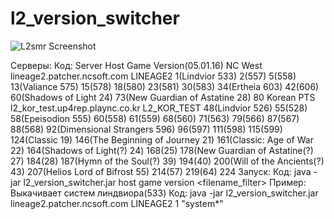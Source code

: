 # l2_version_switcher

![L2smr Screenshot](images/screenshot.png)

Серверы:
Код:
Server      Host                            Game        Version(05.01.16)
NC West     lineage2.patcher.ncsoft.com     LINEAGE2    1(Lindvior 533)
                                                        2(557)
                                                        5(558)
                                                        13(Valiance 575)
                                                        15(578)
                                                        18(580)
                                                        23(581)
                                                        30(583)
                                                        34(Ertheia 603)
                                                        42(606)
                                                        60(Shadows of Light 24)
                                                        73(New Guardian of Astatine 28)
                                                        80
Korean PTS  l2_kor_test.up4rep.plaync.co.kr L2_KOR_TEST 48(Lindvior 526)
                                                        55(528)
                                                        58(Epeisodion 555)
                                                        60(558)
                                                        61(559)
                                                        68(560)
                                                        71(563)
                                                        79(566)
                                                        87(567)
                                                        88(568)
                                                        92(Dimensional Strangers 596)
                                                        96(597)
                                                        111(598)
                                                        115(599)
                                                        124(Classic 19)
                                                        146(The Beginning of Journey 21)
                                                        161(Classic: Age of War 22)
                                                        164(Shadows of Light(?) 24)
                                                        168(25)
                                                        178(New Guardian of Astatine(?) 27)
                                                        184(28)
                                                        187(Hymn of the Soul(?) 39)
                                                        194(40)
                                                        200(Will of the Ancients(?) 43)
                                                        207(Helios Lord of Bifrost 55)
                                                        214(57)
                                                        219(64)
                                                        224
Запуск:
Код:
java -jar l2_version_switcher.jar host game version <filename_filter>
Пример:
Выкачивает систем линдвиора(533)
Код:
java -jar l2_version_switcher.jar lineage2.patcher.ncsoft.com LINEAGE2 1 "system\*"
